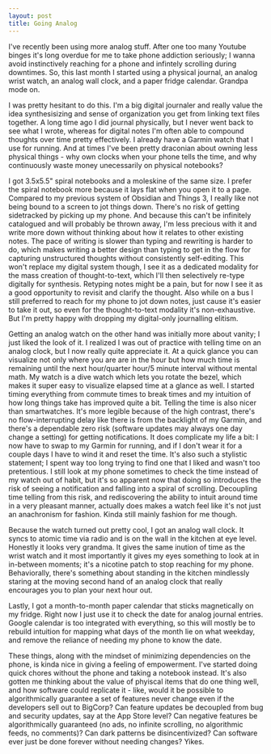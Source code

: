 ```yaml
---
layout: post
title: Going Analog
---
```


I've recently been using more analog stuff. After one too many Youtube binges it's long overdue for me to take phone addiction seriously; I wanna avoid instinctively reaching for a phone and infintely scrolling during downtimes. So, this last month I started using a physical journal, an analog wrist watch, an analog wall clock, and a paper fridge calendar. Grandpa mode on.

I was pretty hesitant to do this. I'm a big digital journaler and really value the idea synthesisizing and sense of organization you get from linking text files together. A long time ago I did journal physically, but I never went back to see what I wrote, whereas for digital notes I'm often able to compound thoughts over time pretty effectively. I already have a Garmin watch that I use for running. And at times I've been pretty draconian about owning less physical things - why own clocks when your phone tells the time, and why continuously waste money unecessarily on physical notebooks? 

I got 3.5x5.5" spiral notebooks and a moleskine of the same size. I prefer the spiral notebook more because it lays flat when you open it to a page. Compared to my previous system of Obsidian and Things 3, I really like not being bound to a screen to jot things down. There's no risk of getting sidetracked by picking up my phone.
And because this can't be infinitely catalogued and will probably be thrown away, I'm less precious with it and write more down without thinking about how it relates to other existing notes. The pace of writing is slower than typing and rewriting is harder to do, which makes writing a better design than typing to get in the flow for capturing unstructured thoughts without consistently self-editing. This won't replace my digital system though, I see it as a dedicated modality for the mass creation of thought-to-text, which I'll then selectively re-type digitally for synthesis. Retyping notes might be a pain, but for now I see it as a good opportunity to revisit and clarify the thought. Also while on a bus I still preferred to reach for my phone to jot down notes, just cause it's easier to take it out, so even for the thought-to-text modality it's non-exhaustive. But I'm pretty happy with dropping my digital-only journalling elitism.

Getting an analog watch on the other hand was initially more about vanity; I just liked the look of it. I realized I was out of practice with telling time on an analog clock, but I now really quite appreciate it. At a quick glance you can visualize not only where you are are in the hour but how much time is remaining until the next hour/quarter hour/5 minute interval without mental math. My watch is a dive watch which lets you rotate the bezel, which makes it super easy to visualize elapsed time at a glance as well. I started timing everything from commute times to break times and my intuition of how long things take has improved quite a bit. Telling the time is also nicer than smartwatches. It's more legible because of the high contrast, there's no flow-interrupting delay like there is from the backlight of my Garmin, and there's a dependable zero risk (software updates may always one day change a setting) for getting notifications. It does complicate my life a bit: I now have to swap to my Garmin for running, and if I don't wear it for a couple days I have to wind it and reset the time. It's also such a stylistic statement; I spent way too long trying to find one that I liked and wasn't too pretentious. I still look at my phone sometimes to check the time instead of my watch out of habit, but it's so apparent now that doing so introduces the risk of seeing a notification and falling into a spiral of scrolling. Decoupling time telling from this risk, and rediscovering the ability to intuit around time in a very pleasant manner, actually does makes a watch feel like it's not just an anachronism for fashion. Kinda still mainly fashion for me though.

Because the watch turned out pretty cool, I got an analog wall clock. It syncs to atomic time via radio and is on the wall in the kitchen at eye level. Honestly it looks very grandma. It gives the same inution of time as the wrist watch and it most importantly it gives my eyes something to look at in in-between moments; it's a nicotine patch to stop reaching for my phone. Behaviorally, there's something about standing in the kitchen mindlessly staring at the moving second hand of an analog clock that really encourages you to plan your next hour out.

Lastly, I got a month-to-month paper calendar that sticks magnetically on my fridge. Right now I just use it to check the date for analog journal entries. Google calendar is too integrated with everything, so this will mostly be to rebuild intuition for mapping what days of the month lie on what weekday, and remove the reliance of needing my phone to know the date.

These things, along with the mindset of minimizing dependencies on the phone, is kinda nice in giving a feeling of empowerment. I've started doing quick chores without the phone and taking a notebook instead. It's also gotten me thinking about the value of phyiscal items that do one thing well, and how software could replicate it - like, would it be possible to algorithmically guarantee a set of features never change even if the developers sell out to BigCorp? Can feature updates be decoupled from bug and security updates, say at the App Store level? Can negative features be algorithmically guaranteed (no ads, no infinite scrolling, no algorithmic feeds, no comments)? Can dark patterns be disincentivized? Can software ever just be done forever without needing changes? Yikes.
